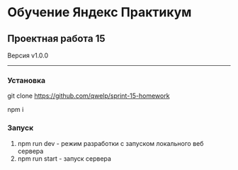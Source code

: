 # Обучение Яндекс Практикум

## Проектная работа 15

Версия v1.0.0

----------

### Установка
git clone https://github.com/qwelp/sprint-15-homework

npm i

### Запуск 
1. npm run dev - режим разработки с запуском локального веб сервера
4. npm run start - запуск сервера

